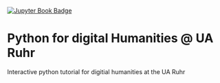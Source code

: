 [![Jupyter Book Badge](https://jupyterbook.org/badge.svg)](https://github.com/K-RLange/dhPython)
# Python for digital Humanities @ UA Ruhr
Interactive python tutorial for digitial humanities at the UA Ruhr
